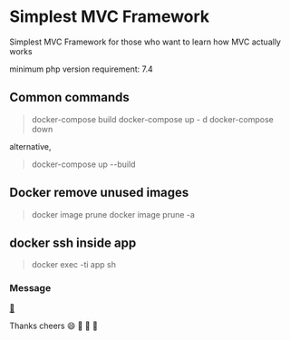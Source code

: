 # Simplest MVC Framework

Simplest MVC Framework for those who want to learn how MVC actually works

minimum php version requirement: 7.4

## Common commands
> docker-compose build
> docker-compose up - d
> docker-compose down

alternative,
> docker-compose up --build

## Docker remove unused images
> docker image prune
> docker image prune -a

## docker ssh inside app
> docker exec -ti app sh

### Message
<a href="https://bivek.ca" target="_blank" title="Contact Form">:love_letter:</a>

Thanks cheers :smile: :gift_heart: :love_letter: :rose: